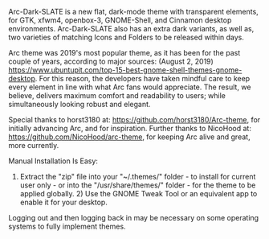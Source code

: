 Arc-Dark-SLATE is a new flat, dark-mode theme with transparent elements, for GTK, xfwm4, openbox-3, GNOME-Shell, and Cinnamon desktop environments. Arc-Dark-SLATE also has an extra dark variants, as well as, two varieties of matching Icons and Folders to be released within days.

Arc theme was 2019's most popular theme, as it has been for the past couple of years, according to major sources: (August 2, 2019) https://www.ubuntupit.com/top-15-best-gnome-shell-themes-gnome-desktop. For this reason, the developers have taken mindful care to keep every element in line with what Arc fans would appreciate. The result, we believe, delivers maximum comfort and readability to users; while simultaneously looking robust and elegant. 


Special thanks to horst3180 at: https://github.com/horst3180/Arc-theme, for initially advancing Arc, and for inspiration. Further thanks to NicoHood at: https://github.com/NicoHood/arc-theme, for keeping Arc alive and great, more currently.


Manual Installation Is Easy:

1) Extract the "zip" file into your "~/.themes/" folder - to install for current user only - or into the "/usr/share/themes/" folder - for the theme to be applied globally. 2) Use the GNOME Tweak Tool or an equivalent app to enable it for your desktop.

Logging out and then logging back in may be necessary on some operating systems to fully implement themes. 
